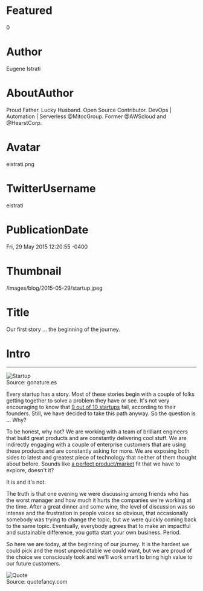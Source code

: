 # Featured
0

# Author
Eugene Istrati

# AboutAuthor
Proud Father. Lucky Husband. Open Source Contributor. DevOps | Automation | Serverless @MitocGroup. Former @AWScloud and @HearstCorp.

# Avatar
eistrati.png

# TwitterUsername
eistrati

# PublicationDate
Fri, 29 May 2015 12:20:55 -0400

# Thumbnail
/images/blog/2015-05-29/startup.jpeg

# Title
Our first story … the beginning of the journey.

# Intro

---

<div class="padd25px">
    <img src="/images/blog/2015-05-29/startup.jpeg" alt="Startup" />
    <div class="center img-description">Source: gonature.es</div>
</div>

Every startup has a story. Most of these stories begin with a couple of folks getting together to solve a problem they have or see. It's not very encouraging to know that [9 out of 10 startups](https://fortune.com/2014/09/25/why-startups-fail-according-to-their-founders/) fail, according to their founders. Still, we have decided to take this path anyway. So the question is … Why?

To be honest, why not? We are working with a team of brilliant engineers that build great products and are constantly delivering cool stuff. We are indirectly engaging with a couple of enterprise customers that are using these products and are constantly asking for more. We are exposing both sides to latest and greatest piece of technology that neither of them thought about before. Sounds like [a perfect product/market](https://www.linkedin.com/pulse/marc-andreessen-product-market-fit-startups-marc-andreessen) fit that we have to explore, doesn't it?

It is and it's not.

The truth is that one evening we were discussing among friends who has the worst manager and how much it hurts the companies we're working at the time. After a great dinner and some wine, the level of discussion was so intense and the frustration in people voices so obvious, that occasionally somebody was trying to change the topic, but we were quickly coming back to the same topic. Eventually, everybody agrees that to make an impactful and sustainable difference, you gotta start your own business. Period.

So here we are today, at the beginning of our journey. It is the hardest we could pick and the most unpredictable we could want, but we are proud of the choice we consciously took and we'll work smart to bring high value to our future customers.

<div class="padd25px">
    <img src="/images/blog/2015-05-29/quote.jpeg" alt="Quote" />
    <div class="center img-description">Source: quotefancy.com</div>
</div>
